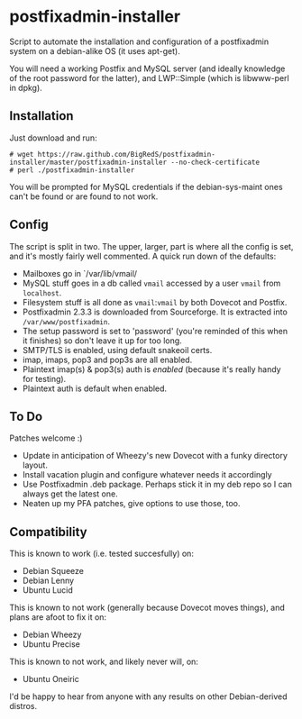 postfixadmin-installer
======================

Script to automate the installation and configuration of a postfixadmin
system on a debian-alike OS (it uses apt-get).

You will need a working Postfix and MySQL server (and ideally knowledge of
the root password for the latter), and LWP::Simple (which is libwww-perl in
dpkg). 

Installation
------------

Just download and run:

	# wget https://raw.github.com/BigRedS/postfixadmin-installer/master/postfixadmin-installer --no-check-certificate
	# perl ./postfixadmin-installer

You will be prompted for MySQL credentials if the debian-sys-maint ones can't be 
found or are found to not work.

Config
------

The script is split in two. The upper, larger, part is where all the config 
is set, and it's mostly fairly well commented. A quick run down of the defaults:

* Mailboxes go in `/var/lib/vmail/<user>
* MySQL stuff goes in a db called `vmail` accessed by a user `vmail` from `localhost`.
* Filesystem stuff is all done as `vmail`:`vmail` by both Dovecot and Postfix.
* Postfixadmin 2.3.3 is downloaded from Sourceforge. It is extracted into 
  `/var/www/postfixadmin`.
* The setup password is set to 'password' (you're reminded of this when it finishes) 
  so don't leave it up for too long.
* SMTP/TLS is enabled, using default snakeoil certs.
* imap, imaps, pop3 and pop3s are all enabled.
* Plaintext imap(s) & pop3(s) auth is *enabled* (because it's really handy for testing).
* Plaintext auth is default when enabled. 

To Do
-----

Patches welcome :)
* Update in anticipation of Wheezy's new Dovecot with a funky directory layout.
* Install vacation plugin and configure whatever needs it accordingly
* Use Postfixadmin .deb package. Perhaps stick it in my deb repo so I can always get the 
  latest one.
* Neaten up my PFA patches, give options to use those, too.

Compatibility
-------------
This is known to work (i.e. tested succesfully) on:
* Debian Squeeze
* Debian Lenny
* Ubuntu Lucid

This is known to not work (generally because Dovecot moves things), and plans are afoot 
to fix it on:
* Debian Wheezy
* Ubuntu Precise

This is known to not work, and likely never will, on:
* Ubuntu Oneiric

I'd be happy to hear from anyone with any results on other Debian-derived distros.
